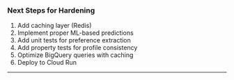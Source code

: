 ### Next Steps for Hardening
1. Add caching layer (Redis)
2. Implement proper ML-based predictions
3. Add unit tests for preference extraction
4. Add property tests for profile consistency
5. Optimize BigQuery queries with caching
6. Deploy to Cloud Run

---
